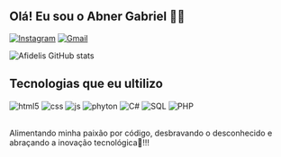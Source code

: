 ## Olá! Eu sou o Abner Gabriel 👨‍💻

[![Instagram](https://img.shields.io/badge/Instagram-E4405F?style=for-the-badge&logo=instagram&logoColor=white)]( https://instagram.com/_chamytoo?igshid=MjEwN2IyYWYwYw==)
[![Gmail](https://img.shields.io/badge/Gmail-D14836?style=for-the-badge&logo=gmail&logoColor=white)](abnergabriel567@gmail.com)

![Afidelis GitHub stats](https://github-readme-stats.vercel.app/api?username=afidelis&show_icons=true&theme=onedark)
## Tecnologias que eu ultilizo 

<div style="display: inline_block">
  <img align="center" alt="html5" src="https://img.shields.io/badge/HTML5-E34F26?style=for-the-badge&logo=html5&logoColor=white" />
  <img align="center" alt="css" src="https://img.shields.io/badge/CSS3-1572B6?style=for-the-badge&logo=css3&logoColor=white" />
  <img align="center" alt="js" src="https://img.shields.io/badge/JavaScript-F7DF1E?style=for-the-badge&logo=javascript&logoColor=black" />
  <img align="center" alt="phyton" src="https://img.shields.io/badge/Python-14354C?style=for-the-badge&logo=python&logoColor=white" />
  <img align="center" alt="C#" src="https://img.shields.io/badge/C%23-239120?style=for-the-badge&logo=c-sharp&logoColor=white" />
  <img align="center" alt="SQL" src="https://img.shields.io/badge/MySQL-00000F?style=for-the-badge&logo=mysql&logoColor=white" />
  <img align="center" alt="PHP" src="https://img.shields.io/badge/PHP-777BB4?style=for-the-badge&logo=php&logoColor=white" />
</div><br/>

Alimentando  minha paixão por código, desbravando o desconhecido e abraçando a inovação tecnológica🔋!!!
